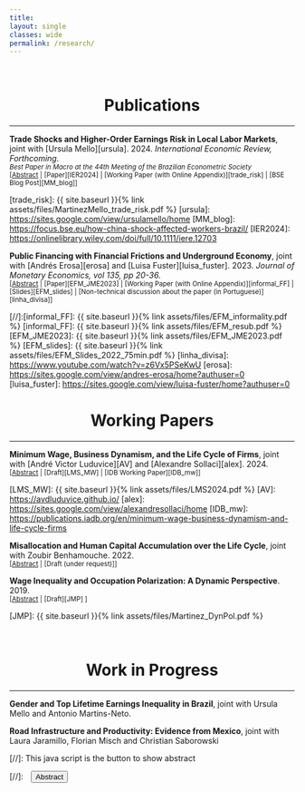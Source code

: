 ```yaml
---
title: 
layout: single
classes: wide
permalink: /research/
---
```

<br/> 



# <center> Publications </center>
- - -

**Trade Shocks and Higher-Order Earnings Risk in Local Labor Markets**, joint with [Ursula Mello][ursula]. 2024. *International Economic Review, Forthcoming.* <br/> 
<small> *Best Paper in Macro at the 44th Meeting of the Brazilian Econometric Society* </small> <br/> 
<small>[<a href="#" onclick="visib('trade_risk')">Abstract</a> | [Paper][IER2024] | [Working Paper (with Online Appendix)][trade_risk] | [BSE Blog Post][MM_blog]] </small>

<div id="trade_risk" style="display: none; text-align: justify; line-height: 1.2" ><small>
This paper investigates the relationship between international trade and asymmetrical labor income risk. Using the case study of Brazil, we inspect how an increase in import penetration following the China shock impacted the distribution of idiosyncratic earnings changes across the country’s local labor markets. We find that an increase in import penetration leads to a more dispersed and negatively skewed distribution. These effects can be explained by an increase in the volatility of hours worked following job and industry transitions, particularly from involuntary job separations. Moreover, the observed increase in the dispersion of the distribution across the years suggests a temporary rise in the persistent risk, stemming from the broad reallocation of labor following the trade shock. Through the lens of an incomplete market model, individuals would be willing to forgo as much as 1.8% of consumption to avoid the riskier labor market.
</small><br><br/></div>

[trade_risk]: {{ site.baseurl }}{% link assets/files/MartinezMello_trade_risk.pdf %}
[ursula]: https://sites.google.com/view/ursulamello/home
[MM_blog]: https://focus.bse.eu/how-china-shock-affected-workers-brazil/
[IER2024]: https://onlinelibrary.wiley.com/doi/full/10.1111/iere.12703



**Public Financing with Financial Frictions and Underground Economy**, joint with [Andrés Erosa][erosa] and [Luisa Fuster][luisa_fuster]. 2023. *Journal of Monetary Economics, vol 135, pp 20-36.* <br/> 
<small>[<a href="#" onclick="visib('undergraound_ff')">Abstract</a> | [Paper][EFM_JME2023] | [Working Paper (with Online Appendix)][informal_FF] | [Slides][EFM_slides] | [Non-technical discussion about the paper (in Portuguese)][linha_divisa]] </small>

<div id="undergraound_ff" style="display: none; text-align: justify; line-height: 1.2" ><small>
What are the aggregate effects of informality in a financially constrained economy? We develop and calibrate an entrepreneurship model to data on matched employer-employee from both formal and informal sectors in Brazil. The model distinguishes between informality on the business side (extensive margin) and the informal hiring by formal firms (intensive margin). We find that when informality is eliminated along both margins, aggregate output increases 9.3%, capital 14.7%, TFP 5.4%, and tax revenue 37%. The output and TFP increases would be much larger if informality were only eliminated on the extensive margin, a result that supports the view that the informal economy can play a positive role in an economy with financial frictions. Finally, we find that the output cost of financing social security in our baseline model is about twice as large as the one in an economy with no frictions.
</small><br><br/></div>

[//]:[informal_FF]: {{ site.baseurl }}{% link assets/files/EFM_informality.pdf %}
[informal_FF]: {{ site.baseurl }}{% link assets/files/EFM_resub.pdf %}
[EFM_JME2023]: {{ site.baseurl }}{% link assets/files/EFM_JME2023.pdf %}
[EFM_slides]: {{ site.baseurl }}{% link assets/files/EFM_Slides_2022_75min.pdf %}
[linha_divisa]: https://www.youtube.com/watch?v=z6Vx5PSeKwU
[erosa]: https://sites.google.com/view/andres-erosa/home?authuser=0
[luisa_fuster]: https://sites.google.com/view/luisa-fuster/home?authuser=0


# <center> Working Papers </center>
- - -


**Minimum Wage, Business Dynamism, and the Life Cycle of Firms**, joint with [André Victor Luduvice][AV] and [Alexandre Sollaci][alex]. 2024. <br/> 
<small>[<a href="#" onclick="visib('min_wage_')">Abstract</a> | [Draft][LMS_MW] | [IDB Working Paper][IDB_mw]] </small>

<div id="min_wage_" style="display: none; text-align: justify; line-height: 1.2" ><small>
This paper studies the effects of the minimum wage on the life cycle of firms. We first build a tractable model where heterogeneous firms have labor market power, invest in innovation, and choose formal or informal sectors. The model predicts that a minimum wage hike not only shrinks the young and low- productivity firms but also lowers the incentives to innovate, resulting in a lower life cycle growth. We then test the predictions of the model using Brazilian administrative and census data leveraging the variation in exposure across establishments and municipalities to the large increase in the minimum wage between 1999 and 2010. At the establishment level, an increase in the minimum wage: (i) decreases the growth rates of small and young establishments and (ii) increases the growth rates of old and large establishments. When analyzing exposed municipalities, we observe an increase in the earnings of workers in both the formal and informal sectors, as well as informal employment. Our findings suggest that the minimum wage is a possible explanation for the decline in the importance of young establishments and business dynamism in Brazil.
</small><br><br/></div>

[LMS_MW]: {{ site.baseurl }}{% link assets/files/LMS2024.pdf %}
[AV]: https://avdluduvice.github.io/
[alex]: https://sites.google.com/view/alexandresollaci/home
[IDB_mw]: https://publications.iadb.org/en/minimum-wage-business-dynamism-and-life-cycle-firms


**Misallocation and Human Capital Accumulation over the Life Cycle**, joint with Zoubir Benhamouche. 2022. <br/> 
<small>[<a href="#" onclick="visib('HC_misall')">Abstract</a> | [Draft (under request)]] </small>

<div id="HC_misall" style="display: none; text-align: justify; line-height: 1.2" ><small>
We develop a life cycle occupational choice model with worker and firm heterogeneity and endogenous human capital accumulation. We calibrate the model to the United States using data on schooling and firm size and use it to study the effect of size- dependent distortions in skill accumulation and productivity. In an application to North African countries, we found that removing the size-dependent distortions increases GDP per capita of North African countries by a range of 2.75 times to 4.5 times, a result that is largely accounted for by the human capital accumulation of workers during the life cycle. Increasing the fraction of high-skill workers to the level of the U.S. without addressing firm-level misallocation falls short in closing the gap between developing and developed countries. These results support the view that the lack of incentives and opportunities for human capital accumulation is an important cause of differences in output per capita in developing economies.
</small><br><br/></div>

**Wage Inequality and Occupation Polarization: A Dynamic Perspective**. 2019. <br/>
<small>[<a href="#" onclick="visib('polariz')">Abstract</a> | [Draft][JMP] ] </small>

<div id="polariz" style="display: none; text-align: justify; line-height: 1.2" ><small>
In this paper, I argue that job polarization, the disappearing of middle wage occupations, can have long lasting effects in the U.S. wage structure. I suggest that, by changing the cross-cohort occupational structure, polarization can impact returns to experience and future wages. Firstly, I document that polarization has different impact across workers of different ages and education. Young workers disproportionally moved to low and high wage occupations in comparison to old workers, with significant differences between educational groups. Secondly, I document substantial heterogeneity in the level and growth of the returns to experience by occupation. Using an overlapping generations model with endogenous education and occupational choice, I show that if there exist complementarities between young and old labor, job polarization can affect the returns to experience. Quantitatively, I use the model to estimate the effect of technological and  demographic changes in the U.S. wage structure accounting for the transition dynamics. During the transition, because of cohort imbalances and occupation switching costs, inequality is higher: college premium can be almost 10% higher than in the steady state and the relative wage of the median with respect to the top occupation is 12% worse. This culminates in a clear policy recommendation: the decrease of occupation switching costs, accelerating the transition and increasing wages of vulnerable groups.
</small><br><br/></div>

[JMP]: {{ site.baseurl }}{% link assets/files/Martinez_DynPol.pdf %}

<br/> 

# <center> Work in Progress </center>
- - -

**Gender and Top Lifetime Earnings Inequality in Brazil**, joint with Ursula Mello and Antonio Martins-Neto.


**Road Infrastructure and Productivity: Evidence from Mexico**, joint with Laura Jaramillo, Florian Misch and Christian Saborowski





[//]: This java script is the button to show abstract
<script>
 function visib(id) {
  var x = document.getElementById(id);
  if (x.style.display === "block") {
    x.style.display = "none";
  } else {
    x.style.display = "block";
  }
}
</script>

[//]:&emsp;<button onclick="visib('polariz')" class="btn btn--inverse btn--small">Abstract</button>


